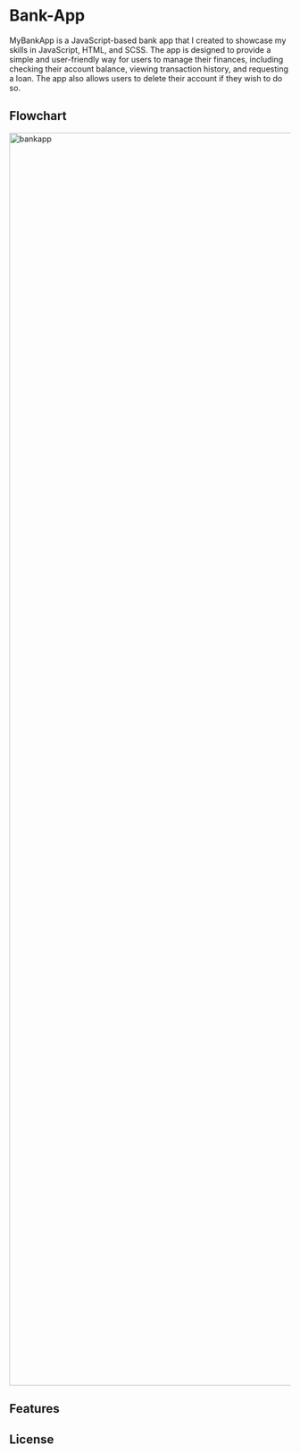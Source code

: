 # Bank-App
MyBankApp is a JavaScript-based bank app that I created to showcase my skills in JavaScript, HTML, and SCSS. The app is designed to provide a simple and user-friendly way for users to manage their finances, including checking their account balance, viewing transaction history, and requesting a loan. The app also allows users to delete their account if they wish to do so.

## Flowchart

<img width="2240" alt="bankapp" src="https://user-images.githubusercontent.com/113769418/227392218-e8aecfdc-08b6-445b-8d6b-082e2092014a.png">

## Features


## License
